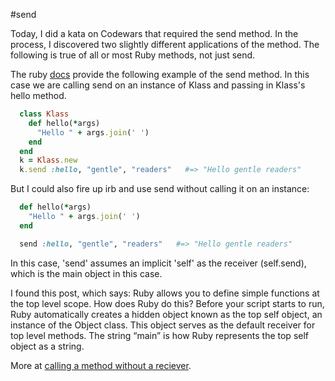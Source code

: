 #send

Today, I  did a kata on Codewars that required the send method. In the process, I discovered two slightly different applications of the method. The following is true of all or most Ruby methods, not just send.

The ruby [docs](http://ruby-doc.org/core-2.3.0/Object.html#method-i-send) provide the following example of the send method. In this case we are calling send on an instance of Klass and passing in Klass's hello method.

```ruby
  class Klass
    def hello(*args)
      "Hello " + args.join(' ')
    end
  end
  k = Klass.new
  k.send :hello, "gentle", "readers"   #=> "Hello gentle readers"
  ```

But I could also fire up irb and use send without calling it on an instance:

```ruby
  def hello(*args)
    "Hello " + args.join(' ')
  end

  send :hello, "gentle", "readers"   #=> "Hello gentle readers"
  ```

In this case, 'send' assumes an implicit 'self' as the receiver (self.send), which is the main object in this case.

I found this post, which says: Ruby allows you to define simple functions at the top level scope. How does Ruby do this? Before your script starts to run, Ruby automatically creates a hidden object known as the top self object, an instance of the Object class. This object serves as the default receiver for top level methods. The string “main” is how Ruby represents the top self object as a string.

More at [calling a method without a reciever](https://stackoverflow.com/questions/35675975/calling-a-method-without-an-explicit-receiver-in-the-main-environment).